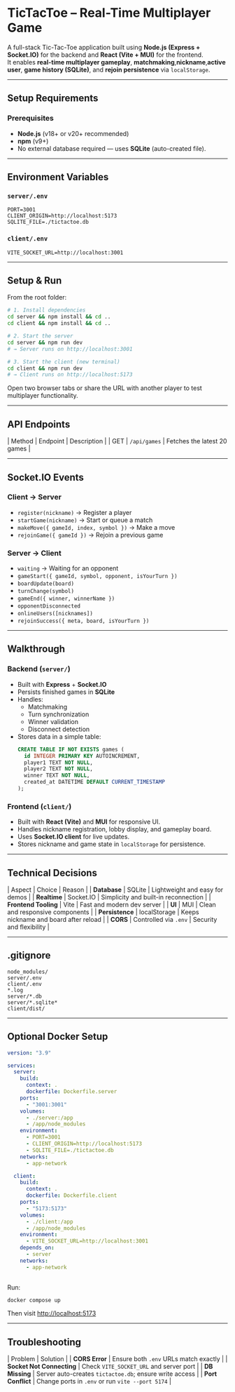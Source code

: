 # TicTacToe – Real-Time Multiplayer Game

A full-stack Tic-Tac-Toe application built using **Node.js (Express + Socket.IO)** for the backend and **React (Vite + MUI)** for the frontend.  
It enables **real-time multiplayer gameplay**, **matchmaking**,**nickname**,**active user**, **game history (SQLite)**, and **rejoin persistence** via `localStorage`.

---

## Setup Requirements

### Prerequisites

- **Node.js** (v18+ or v20+ recommended)
- **npm** (v9+)
- No external database required — uses **SQLite** (auto-created file).

---

## Environment Variables

### `server/.env`

```env
PORT=3001
CLIENT_ORIGIN=http://localhost:5173
SQLITE_FILE=./tictactoe.db
```

### `client/.env`

```env
VITE_SOCKET_URL=http://localhost:3001
```

---

## Setup & Run

From the root folder:

```bash
# 1. Install dependencies
cd server && npm install && cd ..
cd client && npm install && cd ..

# 2. Start the server
cd server && npm run dev
# → Server runs on http://localhost:3001

# 3. Start the client (new terminal)
cd client && npm run dev
# → Client runs on http://localhost:5173
```

Open two browser tabs or share the URL with another player to test multiplayer functionality.

---

## API Endpoints

| Method | Endpoint | Description |
| GET | `/api/games` | Fetches the latest 20 games |

---

## Socket.IO Events

### Client → Server

- `register(nickname)` → Register a player
- `startGame(nickname)` → Start or queue a match
- `makeMove({ gameId, index, symbol })` → Make a move
- `rejoinGame({ gameId })` → Rejoin a previous game

### Server → Client

- `waiting` → Waiting for an opponent
- `gameStart({ gameId, symbol, opponent, isYourTurn })`
- `boardUpdate(board)`
- `turnChange(symbol)`
- `gameEnd({ winner, winnerName })`
- `opponentDisconnected`
- `onlineUsers([nicknames])`
- `rejoinSuccess({ meta, board, isYourTurn })`

---

## Walkthrough

### Backend (`server/`)

- Built with **Express** + **Socket.IO**
- Persists finished games in **SQLite**
- Handles:
  - Matchmaking
  - Turn synchronization
  - Winner validation
  - Disconnect detection
- Stores data in a simple table:
  ```sql
  CREATE TABLE IF NOT EXISTS games (
    id INTEGER PRIMARY KEY AUTOINCREMENT,
    player1 TEXT NOT NULL,
    player2 TEXT NOT NULL,
    winner TEXT NOT NULL,
    created_at DATETIME DEFAULT CURRENT_TIMESTAMP
  );
  ```

### Frontend (`client/`)

- Built with **React (Vite)** and **MUI** for responsive UI.
- Handles nickname registration, lobby display, and gameplay board.
- Uses **Socket.IO client** for live updates.
- Stores nickname and game state in `localStorage` for persistence.

---

## Technical Decisions

| Aspect | Choice | Reason |
| **Database** | SQLite | Lightweight and easy for demos |
| **Realtime** | Socket.IO | Simplicity and built-in reconnection |
| **Frontend Tooling** | Vite | Fast and modern dev server |
| **UI** | MUI | Clean and responsive components |
| **Persistence** | localStorage | Keeps nickname and board after reload |
| **CORS** | Controlled via `.env` | Security and flexibility |

---

## .gitignore

```gitignore
node_modules/
server/.env
client/.env
*.log
server/*.db
server/*.sqlite*
client/dist/
```

---

## Optional Docker Setup

```yaml
version: "3.9"

services:
  server:
    build:
      context: .
      dockerfile: Dockerfile.server
    ports:
      - "3001:3001"
    volumes:
      - ./server:/app
      - /app/node_modules
    environment:
      - PORT=3001
      - CLIENT_ORIGIN=http://localhost:5173
      - SQLITE_FILE=./tictactoe.db
    networks:
      - app-network

  client:
    build:
      context: .
      dockerfile: Dockerfile.client
    ports:
      - "5173:5173"
    volumes:
      - ./client:/app
      - /app/node_modules
    environment:
      - VITE_SOCKET_URL=http://localhost:3001
    depends_on:
      - server
    networks:
      - app-network
 
```

Run:

```bash
docker compose up
```

Then visit [http://localhost:5173](http://localhost:5173)

---

## Troubleshooting

| Problem | Solution |
| **CORS Error** | Ensure both `.env` URLs match exactly |
| **Socket Not Connecting** | Check `VITE_SOCKET_URL` and server port |
| **DB Missing** | Server auto-creates `tictactoe.db`; ensure write access |
| **Port Conflict** | Change ports in `.env` or run `vite --port 5174` |
